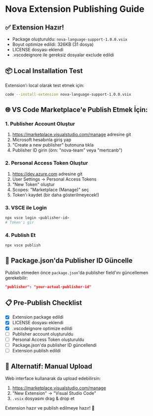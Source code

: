 # Nova Extension Publishing Guide

## ✅ Extension Hazır!
- Package oluşturuldu: `nova-language-support-1.0.0.vsix`
- Boyut optimize edildi: 326KB (31 dosya)
- LICENSE dosyası eklendi
- .vscodeignore ile gereksiz dosyalar exclude edildi

## 📦 Local Installation Test
Extension'ı local olarak test etmek için:
```bash
code --install-extension nova-language-support-1.0.0.vsix
```

## 🌐 VS Code Marketplace'e Publish Etmek İçin:

### 1. Publisher Account Oluştur
1. https://marketplace.visualstudio.com/manage adresine git
2. Microsoft hesabınla giriş yap
3. "Create a new publisher" butonuna tıkla
4. Publisher ID girin (örn: "nova-team" veya "mertcanb")

### 2. Personal Access Token Oluştur
1. https://dev.azure.com adresine git
2. User Settings → Personal Access Tokens
3. "New Token" oluştur
4. Scopes: "Marketplace (Manage)" seç
5. Token'ı kaydet (bir daha gösterilmeyecek!)

### 3. VSCE ile Login
```bash
npx vsce login <publisher-id>
# Token'ı gir
```

### 4. Publish Et
```bash
npx vsce publish
```

## 🔄 Package.json'da Publisher ID Güncelle
Publish etmeden önce `package.json`'da publisher field'ını güncellemen gerekebilir:
```json
"publisher": "your-actual-publisher-id"
```

## 📋 Pre-Publish Checklist
- [x] Extension package edildi
- [x] LICENSE dosyası eklendi
- [x] .vscodeignore optimize edildi
- [ ] Publisher account oluşturuldu
- [ ] Personal Access Token oluşturuldu
- [ ] Package.json'da publisher ID güncellendi
- [ ] Extension publish edildi

## 🚀 Alternatif: Manual Upload
Web interface kullanarak da upload edebilirsin:
1. https://marketplace.visualstudio.com/manage
2. "New Extension" → "Visual Studio Code"
3. `.vsix` dosyasını drag & drop et

Extension hazır ve publish edilmeye hazır! 🎉